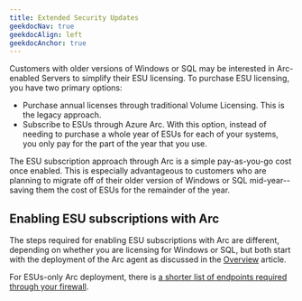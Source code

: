 ```yaml
---
title: Extended Security Updates
geekdocNav: true
geekdocAlign: left
geekdocAnchor: true
---
```



Customers with older versions of Windows or SQL may be interested in Arc-enabled Servers to simplify their ESU licensing. To purchase ESU licensing, you have two primary options:

- Purchase annual licenses through traditional Volume Licensing. This is the legacy approach.
- Subscribe to ESUs through Azure Arc. With this option, instead of needing to purchase a whole year of ESUs for each of your systems, you only pay for the part of the year that you use.

The ESU subscription approach through Arc is a simple pay-as-you-go cost once enabled. This is especially advantageous to customers who are planning to migrate off of their older version of Windows or SQL mid-year--saving them the cost of ESUs for the remainder of the year.

## Enabling ESU subscriptions with Arc

The steps required for enabling ESU subscriptions with Arc are different, depending on whether you are licensing for Windows or SQL, but both start with the deployment of the Arc agent as discussed in the [Overview](./Overview) article.

For ESUs-only Arc deployment, there is [a shorter list of endpoints required through your firewall](https://learn.microsoft.com/azure/azure-arc/network-requirements-consolidated?tabs=azure-cloud#subset-of-endpoints-for-esu-only).